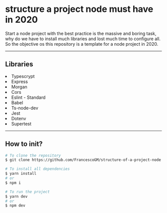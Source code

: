 <h1>structure a project node must have in 2020</h1>

Start a node project with the best practice is the massive and boring task, why do we have to install much libraries and lost much time to configure all. So the objective os this repository is a template for a node project in 2020.

---
<h2>Libraries</h2>
<li>Typescrypt</li>
<li>Express</li>
<li>Morgan</li>
<li>Cors</li>
<li>Eslint - Standard</li>
<li>Babel</li>
<li>Ts-node-dev</li>
<li>Jest</li>
<li>Dotenv</li>
<li>Supertest</li>

---
<h2>How to init?</h2>

```bash
# To clone the repository
$ git clone https://github.com/FrancescoGM/structure-of-a-project-node

# To install all dependencies
$ yarn install
# or
$ npm i

# To run the project
$ yarn dev
# or
$ npm dev 
```